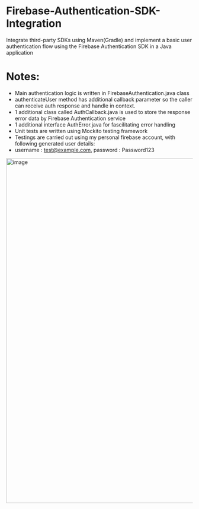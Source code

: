 # Firebase-Authentication-SDK-Integration
 Integrate third-party SDKs using Maven(Gradle) and implement a basic user authentication flow using the Firebase Authentication SDK in a Java application

# Notes:
- Main authentication logic is written in FirebaseAuthentication.java class
- authenticateUser method has additional callback parameter so the caller can receive auth response and handle in context.
- 1 additional class called AuthCallback.java is used to store the response error data by Firebase Authentication service
- 1 additional interface AuthError.java for fascilitating error handling
- Unit tests are written using Mockito testing framework
- Testings are carried out using my personal firebase account, with following generated user details:
- username : test@example.com, password : Password123
<img width="929" alt="image" src="https://github.com/user-attachments/assets/77fdce8b-21db-45b9-a54b-dcb156c4d3c1" />
